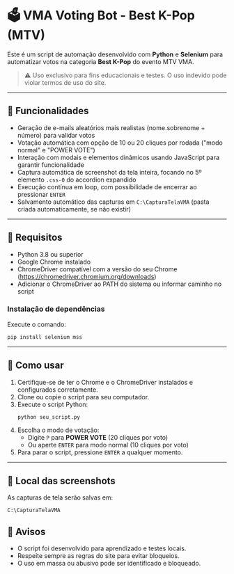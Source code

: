 # 🗳️ VMA Voting Bot - Best K-Pop (MTV)

Este é um script de automação desenvolvido com **Python** e **Selenium** para automatizar votos na categoria **Best K-Pop** do evento MTV VMA.

> ⚠️ Uso exclusivo para fins educacionais e testes. O uso indevido pode violar termos de uso do site.

---

## 📌 Funcionalidades

- Geração de e-mails aleatórios mais realistas (nome.sobrenome + número) para validar votos  
- Votação automática com opção de 10 ou 20 cliques por rodada ("modo normal" e "POWER VOTE")  
- Interação com modais e elementos dinâmicos usando JavaScript para garantir funcionalidade  
- Captura automática de screenshot da tela inteira, focando no 5º elemento `.css-0` do accordion expandido  
- Execução contínua em loop, com possibilidade de encerrar ao pressionar `ENTER`  
- Salvamento automático das capturas em `C:\CapturaTelaVMA` (pasta criada automaticamente, se não existir)
---

## 🧰 Requisitos

- Python 3.8 ou superior  
- Google Chrome instalado  
- ChromeDriver compatível com a versão do seu Chrome (https://chromedriver.chromium.org/downloads)  
- Adicionar o ChromeDriver ao PATH do sistema ou informar caminho no script  

### Instalação de dependências

Execute o comando:

```bash
pip install selenium mss
```

---

## 🚀 Como usar

1. Certifique-se de ter o Chrome e o ChromeDriver instalados e configurados corretamente.  
2. Clone ou copie o script para seu computador.  
3. Execute o script Python:  
   ```bash
   python seu_script.py
   ```  
4. Escolha o modo de votação:  
   - Digite `P` para **POWER VOTE** (20 cliques por voto)  
   - Ou aperte `ENTER` para modo normal (10 cliques por voto)  
5. Para parar o script, pressione `ENTER` a qualquer momento.  

---

## 📂 Local das screenshots

As capturas de tela serão salvas em:

```
C:\CapturaTelaVMA
```

## 📌 Avisos

- O script foi desenvolvido para aprendizado e testes locais.  
- Respeite sempre as regras do site para evitar bloqueios.  
- O uso em massa ou abusivo pode ser identificado e bloqueado.
